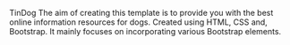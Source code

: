 TinDog 
The aim of creating this template is to provide you with the best online information resources for dogs. Created using HTML, CSS and, Bootstrap. It mainly focuses on incorporating various Bootstrap elements.

